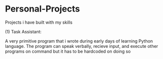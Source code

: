 # Personal-Projects
Projects i have built with my skills

(1) Task Assistant:

A very primitive program that i wrote during early days of learning Python language. The program can speak verbally, recieve input, and execute other programs on command but it has to be hardcoded on doing so
